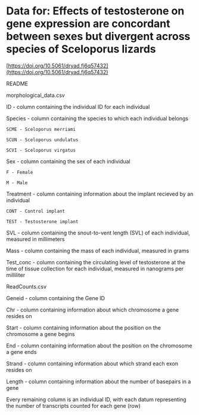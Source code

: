 # Data for: Effects of testosterone on gene expression are concordant between sexes but divergent across species of Sceloporus lizards

[https://doi.org/10.5061/dryad.fj6q57432](https://doi.org/10.5061/dryad.fj6q57432)

README

morphological_data.csv

ID - column containing the individual ID for each individual

Species - column containing the species to which each individual belongs

```
SCME - Sceloporus merriami

SCUN - Sceloporus undulatus

SCVI - Sceloporus virgatus
```

Sex - column containing the sex of each individual

```
F - Female

M - Male
```

Treatment - column containing information about the implant recieved by an individual

```
CONT - Control implant

TEST - Testosterone implant
```

SVL - column containing the snout-to-vent length (SVL) of each individual, measured in millimeters

Mass - column containing the mass of each individual, measured in grams

Test_conc - column containing the circulating level of testosterone at the time of tissue collection for each individual, measured in nanograms per milliliter

ReadCounts.csv

Geneid - column containing the Gene ID

Chr - column containing information about which chromosome a gene resides on

Start - column containing information about the position on the chromosome a gene begins

End - column containing information about the position on the chromosome a gene ends

Strand - column containing information about which strand each exon resides on

Length - column containing information about the number of basepairs in a gene

Every remaining column is an individual ID, with each datum representing the number of transcripts counted for each gene (row)
